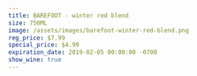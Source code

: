 ```yaml
---
title: BAREFOOT - winter red blend
size: 750ML
image: /assets/images/barefoot-winter-red-blend.png
reg_price: $7.99
special_price: $4.99
expiration_date: 2019-02-05 00:00:00 -0700
show_wine: true
---
```


